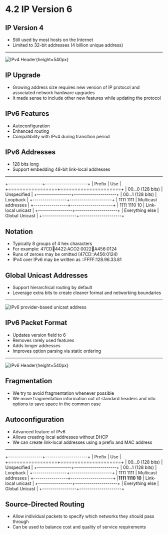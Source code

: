 4.2 IP Version 6
================

IP Version 4
------------

- Still used by most hosts on the Internet
- Limited to 32-bit addresses (4 billion unique address)

---

![IPv4 Header](https://book.systemsapproach.org/_images/f03-16-9780123850591.png){height=540px}

IP Upgrade
----------

- Growing address size requires new version of IP protocol and associated network hardware upgrades
- It made sense to include other new features while updating the protocol

IPv6 Features
-------------

- Autoconfiguration
- Enhanced routing
- Compatibility with IPv4 during transition period

IPv6 Addresses
--------------

- 128 bits long
- Support embedding 48-bit link-local addresses

---

+-----------------+---------------------+
| Prefix          | Use                 |
+=================+=====================+
| 00…0 (128 bits) | Unspecified         |
+-----------------+---------------------+
| 00…1 (128 bits) | Loopback            |
+-----------------+---------------------+
| 1111 1111       | Multicast addresses |
+-----------------+---------------------+
| 1111 1110 10    | Link-local unicast  |
+-----------------+---------------------+
| Everything else | Global Unicast      |
+-----------------+---------------------+

Notation
--------

- Typically 8 groups of 4 hex characters
- For example: 47CD:1234:4422:ACO2:0022:1234:A456:0124
- Runs of zeroes may be omitted (47CD::A456:0124)
- IPv4 over IPv6 may be written as ::FFFF:128.96.33.81

Global Unicast Addresses
------------------------

- Support hierarchical routing by default
- Leverage extra bits to create cleaner format and networking boundaries

---

![IPv6 provider-based unicast address](https://book.systemsapproach.org/_images/f04-11-9780123850591.png)

IPv6 Packet Format
------------------

- Updates version field to 6
- Removes rarely used features
- Adds longer addresses
- Improves option parsing via static ordering

---

![IPv6 Header](https://book.systemsapproach.org/_images/f04-12-9780123850591.png){height=540px}

Fragmentation
-------------

- We try to avoid fragmentation whenever possible
- We move fragmentation information out of standard headers and into options to save space in the common case

Autoconfiguration
-----------------

- Advanced feature of IPv6
- Allows creating local addresses without DHCP
- We can create link-local addresses using a prefix and MAC address

---

+-----------------+---------------------+
| Prefix          | Use                 |
+=================+=====================+
| 00…0 (128 bits) | Unspecified         |
+-----------------+---------------------+
| 00…1 (128 bits) | Loopback            |
+-----------------+---------------------+
| 1111 1111       | Multicast addresses |
+-----------------+---------------------+
|**1111 1110 10** | Link-local unicast  |
+-----------------+---------------------+
| Everything else | Global Unicast      |
+-----------------+---------------------+

Source-Directed Routing
-----------------------

- Allow individual packets to specify which networks they should pass through
- Can be used to balance cost and quality of service requirements

